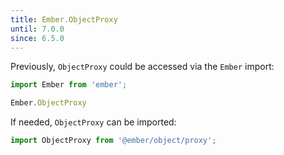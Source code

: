 ```yaml
---
title: Ember.ObjectProxy
until: 7.0.0
since: 6.5.0
---
```



Previously, `ObjectProxy` could be accessed via the `Ember` import:
```js
import Ember from 'ember';

Ember.ObjectProxy
```

If needed, `ObjectProxy` can be imported:
```js
import ObjectProxy from '@ember/object/proxy';
```
